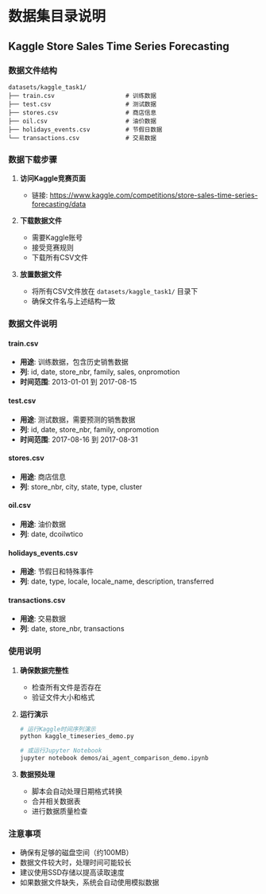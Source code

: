 # 数据集目录说明

## Kaggle Store Sales Time Series Forecasting

### 数据文件结构
```
datasets/kaggle_task1/
├── train.csv                    # 训练数据
├── test.csv                     # 测试数据
├── stores.csv                   # 商店信息
├── oil.csv                      # 油价数据
├── holidays_events.csv          # 节假日数据
└── transactions.csv             # 交易数据
```

### 数据下载步骤

1. **访问Kaggle竞赛页面**
   - 链接: https://www.kaggle.com/competitions/store-sales-time-series-forecasting/data

2. **下载数据文件**
   - 需要Kaggle账号
   - 接受竞赛规则
   - 下载所有CSV文件

3. **放置数据文件**
   - 将所有CSV文件放在 `datasets/kaggle_task1/` 目录下
   - 确保文件名与上述结构一致

### 数据文件说明

#### train.csv
- **用途**: 训练数据，包含历史销售数据
- **列**: id, date, store_nbr, family, sales, onpromotion
- **时间范围**: 2013-01-01 到 2017-08-15

#### test.csv  
- **用途**: 测试数据，需要预测的销售数据
- **列**: id, date, store_nbr, family, onpromotion
- **时间范围**: 2017-08-16 到 2017-08-31

#### stores.csv
- **用途**: 商店信息
- **列**: store_nbr, city, state, type, cluster

#### oil.csv
- **用途**: 油价数据
- **列**: date, dcoilwtico

#### holidays_events.csv
- **用途**: 节假日和特殊事件
- **列**: date, type, locale, locale_name, description, transferred

#### transactions.csv
- **用途**: 交易数据
- **列**: date, store_nbr, transactions

### 使用说明

1. **确保数据完整性**
   - 检查所有文件是否存在
   - 验证文件大小和格式

2. **运行演示**
   ```bash
   # 运行Kaggle时间序列演示
   python kaggle_timeseries_demo.py
   
   # 或运行Jupyter Notebook
   jupyter notebook demos/ai_agent_comparison_demo.ipynb
   ```

3. **数据预处理**
   - 脚本会自动处理日期格式转换
   - 合并相关数据表
   - 进行数据质量检查

### 注意事项

- 确保有足够的磁盘空间（约100MB）
- 数据文件较大时，处理时间可能较长
- 建议使用SSD存储以提高读取速度
- 如果数据文件缺失，系统会自动使用模拟数据

